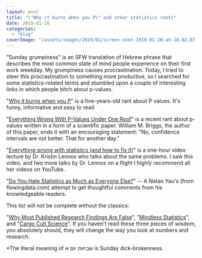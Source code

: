 ```yaml
---
layout: post
title: "\"Why it burns when you P\" and other statistics rants"
date: 2019-01-20
categories: 
  - "blog"
coverImage: "/assets/images/2019/01/screen-shot-2019-01-20-at-10.02.07.png"
---
```


"Sunday grumpiness" is an SFW translation of Hebrew phrase that describes the most common state of mind people experience on their first work weekday. My grumpiness causes procrastination. Today, I tried to steer this procrastination to something more productive, so I searched for some statistics-related terms and stumbled upon a couple of interesting links in which people bitch about p-values.

"[Why it burns when you P](http://biofinysics.blogspot.com/2014/02/why-it-burns-when-you-p.html)" is a five-years-old rant about P values. It's funny, informative and easy to read

"[Everything Wrong With P-Values Under One Roof](http://wmbriggs.com/public/Briggs.EverthingWrongWithPvalues.pdf)" is a recent rant about p-values written in a form of a scientific paper. William M. Briggs, the author of this paper, ends it with an encouraging statement: "No, confidence intervals are not better. That for another day."

"[Everything wrong with statistics (and how to fix it)](https://www.youtube.com/watch?v=be2wuOaglFY)" is a one-hour video lecture by Dr. Kristin Lennox who talks about the same problems. I saw this video, and two more talks by Dr. Lennox on a flight I highly recommend all her videos on YouTube.

"[Do You Hate Statistics as Much as Everyone Else?](https://flowingdata.com/2008/12/15/do-you-hate-statistics-as-much-as-everyone-else/)" -- A Natan Yau's (from flowingdata.com) attempt to get thoughtful comments from his knowledgeable readers.

This list will not be complete without the classics:

"[Why Most Published Research Findings Are False](https://www.ncbi.nlm.nih.gov/pmc/articles/PMC1182327/)", "[Mindless Statistics](https://www.sciencedirect.com/science/article/abs/pii/S1053535704000927)", and "[Cargo Cult Science](http://calteches.library.caltech.edu/51/2/CargoCult.htm)". If you haven't read these three pieces of wisdom, you absolutely should, they will change the way you look at numbers and research.

\*The literal meaning of שביזות יום א is Sunday dick-brokenness.
